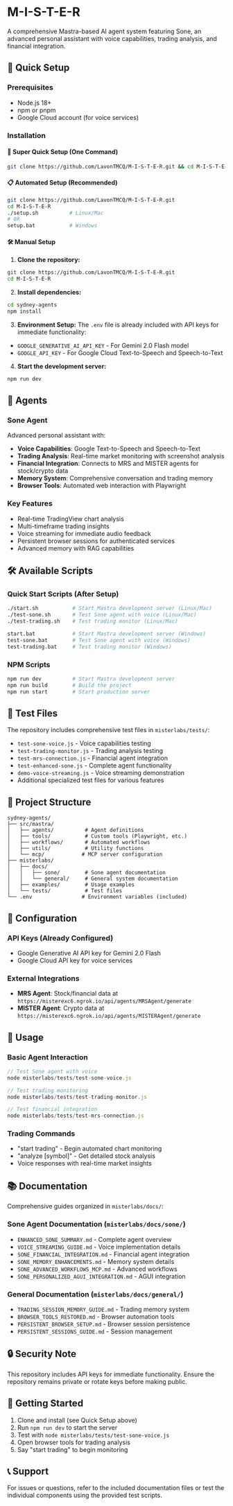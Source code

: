 # M-I-S-T-E-R

A comprehensive Mastra-based AI agent system featuring Sone, an advanced personal assistant with voice capabilities, trading analysis, and financial integration.

## 🚀 Quick Setup

### Prerequisites
- Node.js 18+ 
- npm or pnpm
- Google Cloud account (for voice services)

### Installation

#### 🚀 Super Quick Setup (One Command)
```bash
git clone https://github.com/LavonTMCQ/M-I-S-T-E-R.git && cd M-I-S-T-E-R && ./quick-start.sh
```

#### 📋 Automated Setup (Recommended)
```bash
git clone https://github.com/LavonTMCQ/M-I-S-T-E-R.git
cd M-I-S-T-E-R
./setup.sh          # Linux/Mac
# OR
setup.bat           # Windows
```

#### 🛠 Manual Setup
1. **Clone the repository:**
```bash
git clone https://github.com/LavonTMCQ/M-I-S-T-E-R.git
cd M-I-S-T-E-R
```

2. **Install dependencies:**
```bash
cd sydney-agents
npm install
```

3. **Environment Setup:**
The `.env` file is already included with API keys for immediate functionality:
- `GOOGLE_GENERATIVE_AI_API_KEY` - For Gemini 2.0 Flash model
- `GOOGLE_API_KEY` - For Google Cloud Text-to-Speech and Speech-to-Text

4. **Start the development server:**
```bash
npm run dev
```

## 🤖 Agents

### Sone Agent
Advanced personal assistant with:
- **Voice Capabilities**: Google Text-to-Speech and Speech-to-Text
- **Trading Analysis**: Real-time market monitoring with screenshot analysis
- **Financial Integration**: Connects to MRS and MISTER agents for stock/crypto data
- **Memory System**: Comprehensive conversation and trading memory
- **Browser Tools**: Automated web interaction with Playwright

### Key Features
- Real-time TradingView chart analysis
- Multi-timeframe trading insights
- Voice streaming for immediate audio feedback
- Persistent browser sessions for authenticated services
- Advanced memory with RAG capabilities

## 🛠 Available Scripts

### Quick Start Scripts (After Setup)
```bash
./start.sh           # Start Mastra development server (Linux/Mac)
./test-sone.sh       # Test Sone agent with voice (Linux/Mac)
./test-trading.sh    # Test trading monitor (Linux/Mac)

start.bat            # Start Mastra development server (Windows)
test-sone.bat        # Test Sone agent with voice (Windows)
test-trading.bat     # Test trading monitor (Windows)
```

### NPM Scripts
```bash
npm run dev          # Start Mastra development server
npm run build        # Build the project
npm run start        # Start production server
```

## 🧪 Test Files

The repository includes comprehensive test files in `misterlabs/tests/`:
- `test-sone-voice.js` - Voice capabilities testing
- `test-trading-monitor.js` - Trading analysis testing
- `test-mrs-connection.js` - Financial agent integration
- `test-enhanced-sone.js` - Complete agent functionality
- `demo-voice-streaming.js` - Voice streaming demonstration
- Additional specialized test files for various features

## 📁 Project Structure

```
sydney-agents/
├── src/mastra/
│   ├── agents/          # Agent definitions
│   ├── tools/           # Custom tools (Playwright, etc.)
│   ├── workflows/       # Automated workflows
│   ├── utils/           # Utility functions
│   └── mcp/            # MCP server configuration
├── misterlabs/
│   ├── docs/
│   │   ├── sone/        # Sone agent documentation
│   │   └── general/     # General system documentation
│   ├── examples/        # Usage examples
│   └── tests/           # Test files
└── .env                # Environment variables (included)
```

## 🔧 Configuration

### API Keys (Already Configured)
- Google Generative AI API key for Gemini 2.0 Flash
- Google Cloud API key for voice services

### External Integrations
- **MRS Agent**: Stock/financial data at `https://misterexc6.ngrok.io/api/agents/MRSAgent/generate`
- **MISTER Agent**: Crypto data at `https://misterexc6.ngrok.io/api/agents/MISTERAgent/generate`

## 🎯 Usage

### Basic Agent Interaction
```javascript
// Test Sone agent with voice
node misterlabs/tests/test-sone-voice.js

// Test trading monitoring
node misterlabs/tests/test-trading-monitor.js

// Test financial integration
node misterlabs/tests/test-mrs-connection.js
```

### Trading Commands
- "start trading" - Begin automated chart monitoring
- "analyze [symbol]" - Get detailed stock analysis
- Voice responses with real-time market insights

## 📚 Documentation

Comprehensive guides organized in `misterlabs/docs/`:

### Sone Agent Documentation (`misterlabs/docs/sone/`)
- `ENHANCED_SONE_SUMMARY.md` - Complete agent overview
- `VOICE_STREAMING_GUIDE.md` - Voice implementation details
- `SONE_FINANCIAL_INTEGRATION.md` - Financial agent integration
- `SONE_MEMORY_ENHANCEMENTS.md` - Memory system details
- `SONE_ADVANCED_WORKFLOWS_MCP.md` - Advanced workflows
- `SONE_PERSONALIZED_AGUI_INTEGRATION.md` - AGUI integration

### General Documentation (`misterlabs/docs/general/`)
- `TRADING_SESSION_MEMORY_GUIDE.md` - Trading memory system
- `BROWSER_TOOLS_RESTORED.md` - Browser automation tools
- `PERSISTENT_BROWSER_SETUP.md` - Browser session persistence
- `PERSISTENT_SESSIONS_GUIDE.md` - Session management

## 🔒 Security Note

This repository includes API keys for immediate functionality. Ensure the repository remains private or rotate keys before making public.

## 🚀 Getting Started

1. Clone and install (see Quick Setup above)
2. Run `npm run dev` to start the server
3. Test with `node misterlabs/tests/test-sone-voice.js`
4. Open browser tools for trading analysis
5. Say "start trading" to begin monitoring

## 📞 Support

For issues or questions, refer to the included documentation files or test the individual components using the provided test scripts.
